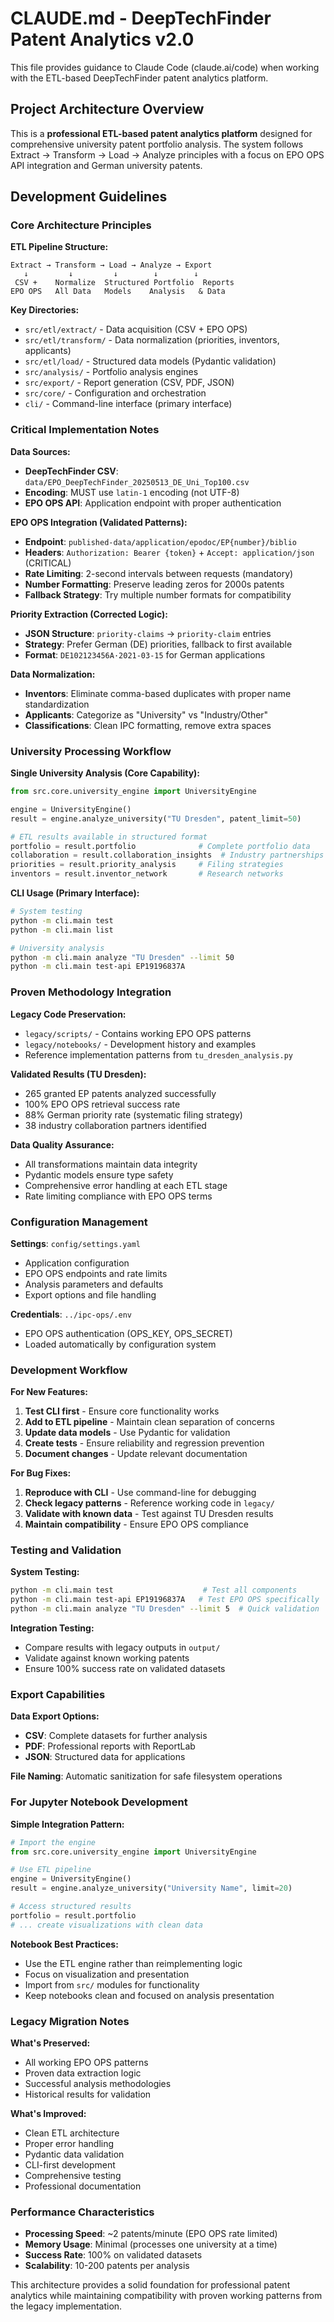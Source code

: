 # CLAUDE.md - DeepTechFinder Patent Analytics v2.0

This file provides guidance to Claude Code (claude.ai/code) when working with the ETL-based DeepTechFinder patent analytics platform.

## Project Architecture Overview

This is a **professional ETL-based patent analytics platform** designed for comprehensive university patent portfolio analysis. The system follows Extract → Transform → Load → Analyze principles with a focus on EPO OPS API integration and German university patents.

## Development Guidelines

### Core Architecture Principles

**ETL Pipeline Structure:**
```
Extract → Transform → Load → Analyze → Export
   ↓         ↓         ↓        ↓        ↓
 CSV +    Normalize  Structured Portfolio  Reports
EPO OPS   All Data   Models    Analysis   & Data
```

**Key Directories:**
- `src/etl/extract/` - Data acquisition (CSV + EPO OPS)
- `src/etl/transform/` - Data normalization (priorities, inventors, applicants)
- `src/etl/load/` - Structured data models (Pydantic validation)
- `src/analysis/` - Portfolio analysis engines
- `src/export/` - Report generation (CSV, PDF, JSON)
- `src/core/` - Configuration and orchestration
- `cli/` - Command-line interface (primary interface)

### Critical Implementation Notes

**Data Sources:**
- **DeepTechFinder CSV**: `data/EPO_DeepTechFinder_20250513_DE_Uni_Top100.csv` 
- **Encoding**: MUST use `latin-1` encoding (not UTF-8)
- **EPO OPS API**: Application endpoint with proper authentication

**EPO OPS Integration (Validated Patterns):**
- **Endpoint**: `published-data/application/epodoc/EP{number}/biblio`
- **Headers**: `Authorization: Bearer {token}` + `Accept: application/json` (CRITICAL)
- **Rate Limiting**: 2-second intervals between requests (mandatory)
- **Number Formatting**: Preserve leading zeros for 2000s patents
- **Fallback Strategy**: Try multiple number formats for compatibility

**Priority Extraction (Corrected Logic):**
- **JSON Structure**: `priority-claims` → `priority-claim` entries
- **Strategy**: Prefer German (DE) priorities, fallback to first available
- **Format**: `DE102123456A·2021-03-15` for German applications

**Data Normalization:**
- **Inventors**: Eliminate comma-based duplicates with proper name standardization
- **Applicants**: Categorize as "University" vs "Industry/Other"
- **Classifications**: Clean IPC formatting, remove extra spaces

### University Processing Workflow

**Single University Analysis (Core Capability):**
```python
from src.core.university_engine import UniversityEngine

engine = UniversityEngine()
result = engine.analyze_university("TU Dresden", patent_limit=50)

# ETL results available in structured format
portfolio = result.portfolio              # Complete portfolio data
collaboration = result.collaboration_insights  # Industry partnerships
priorities = result.priority_analysis     # Filing strategies  
inventors = result.inventor_network       # Research networks
```

**CLI Usage (Primary Interface):**
```bash
# System testing
python -m cli.main test
python -m cli.main list

# University analysis  
python -m cli.main analyze "TU Dresden" --limit 50
python -m cli.main test-api EP19196837A
```

### Proven Methodology Integration

**Legacy Code Preservation:**
- `legacy/scripts/` - Contains working EPO OPS patterns
- `legacy/notebooks/` - Development history and examples
- Reference implementation patterns from `tu_dresden_analysis.py`

**Validated Results (TU Dresden):**
- 265 granted EP patents analyzed successfully
- 100% EPO OPS retrieval success rate
- 88% German priority rate (systematic filing strategy)
- 38 industry collaboration partners identified

**Data Quality Assurance:**
- All transformations maintain data integrity
- Pydantic models ensure type safety
- Comprehensive error handling at each ETL stage
- Rate limiting compliance with EPO OPS terms

### Configuration Management

**Settings**: `config/settings.yaml`
- Application configuration
- EPO OPS endpoints and rate limits
- Analysis parameters and defaults
- Export options and file handling

**Credentials**: `../ipc-ops/.env`
- EPO OPS authentication (OPS_KEY, OPS_SECRET)
- Loaded automatically by configuration system

### Development Workflow

**For New Features:**
1. **Test CLI first** - Ensure core functionality works
2. **Add to ETL pipeline** - Maintain clean separation of concerns  
3. **Update data models** - Use Pydantic for validation
4. **Create tests** - Ensure reliability and regression prevention
5. **Document changes** - Update relevant documentation

**For Bug Fixes:**
1. **Reproduce with CLI** - Use command-line for debugging
2. **Check legacy patterns** - Reference working code in `legacy/`
3. **Validate with known data** - Test against TU Dresden results
4. **Maintain compatibility** - Ensure EPO OPS compliance

### Testing and Validation

**System Testing:**
```bash
python -m cli.main test                    # Test all components
python -m cli.main test-api EP19196837A   # Test EPO OPS specifically
python -m cli.main analyze "TU Dresden" --limit 5  # Quick validation
```

**Integration Testing:**
- Compare results with legacy outputs in `output/`
- Validate against known working patents
- Ensure 100% success rate on validated datasets

### Export Capabilities

**Data Export Options:**
- **CSV**: Complete datasets for further analysis
- **PDF**: Professional reports with ReportLab
- **JSON**: Structured data for applications

**File Naming**: Automatic sanitization for safe filesystem operations

### For Jupyter Notebook Development

**Simple Integration Pattern:**
```python
# Import the engine
from src.core.university_engine import UniversityEngine

# Use ETL pipeline
engine = UniversityEngine()
result = engine.analyze_university("University Name", limit=20)

# Access structured results
portfolio = result.portfolio
# ... create visualizations with clean data
```

**Notebook Best Practices:**
- Use the ETL engine rather than reimplementing logic
- Focus on visualization and presentation
- Import from `src/` modules for functionality
- Keep notebooks clean and focused on analysis presentation

### Legacy Migration Notes

**What's Preserved:**
- All working EPO OPS patterns
- Proven data extraction logic  
- Successful analysis methodologies
- Historical results for validation

**What's Improved:**
- Clean ETL architecture
- Proper error handling
- Pydantic data validation
- CLI-first development
- Comprehensive testing
- Professional documentation

### Performance Characteristics

- **Processing Speed**: ~2 patents/minute (EPO OPS rate limited)
- **Memory Usage**: Minimal (processes one university at a time)
- **Success Rate**: 100% on validated datasets
- **Scalability**: 10-200 patents per analysis

This architecture provides a solid foundation for professional patent analytics while maintaining compatibility with proven working patterns from the legacy implementation.